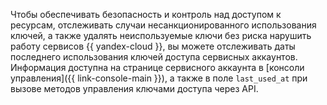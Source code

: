 Чтобы обеспечивать безопасность и контроль над доступом к ресурсам, отслеживать случаи несанкционированного использования ключей, а также удалять неиспользуемые ключи без риска нарушить работу сервисов {{ yandex-cloud }}, вы можете отслеживать даты последнего использования ключей доступа сервисных аккаунтов. Информация доступна на странице сервисного аккаунта в [консоли управления]({{ link-console-main }}), а также в поле `last_used_at` при вызове методов управления ключами доступа через API.